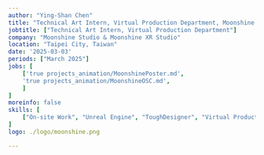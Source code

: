 ```yaml
---
author: "Ying-Shan Chen"
title: "Technical Art Intern, Virtual Production Department, Moonshine Studio & Moonshine XR Studio, Taipei City, Taiwan"
jobtitle: ["Technical Art Intern, Virtual Production Department"]
company: "Moonshine Studio & Moonshine XR Studio"
location: "Taipei City, Taiwan"
date: '2025-03-03'
periods: ["March 2025"]
jobs: [
    ['true projects_animation/MoonshinePoster.md', 
    'true projects_animation/MoonshineOSC.md', 
    ]
]
moreinfo: false
skills: [
    ["On-site Work", "Unreal Engine", "ToughDesigner", "Virtual Production"]
]
logo: ./logo/moonshine.png

---
```

